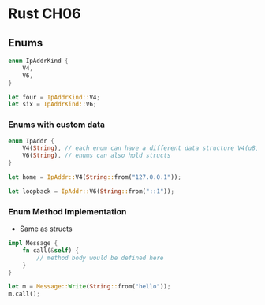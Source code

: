 # Rust CH06

## Enums

```rust
enum IpAddrKind {
    V4,
    V6,
}

let four = IpAddrKind::V4;
let six = IpAddrKind::V6;
```

### Enums with custom data

```rust
enum IpAddr {
    V4(String), // each enum can have a different data structure V4(u8, u8, u8, u8), V6(String)
    V6(String), // enums can also hold structs
}

let home = IpAddr::V4(String::from("127.0.0.1"));

let loopback = IpAddr::V6(String::from("::1"));
```

### Enum Method Implementation

- Same as structs

```rust
impl Message {
    fn call(&self) {
        // method body would be defined here
    }
}

let m = Message::Write(String::from("hello"));
m.call();
```